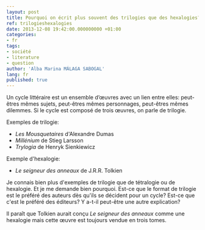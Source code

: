 ```yaml
---
layout: post
title: Pourquoi on écrit plus souvent des trilogies que des hexalogies?
ref: trilogieshexalogies
date: 2013-12-08 19:42:00.000000000 +01:00
categories:
- fr
tags:
- société
- literature 
- question
author: 'Alba Marina MÁLAGA SABOGAL'
lang: fr
published: true
---
```


Un cycle littéraire est un ensemble d’œuvres avec un lien entre elles: peut-êtres mêmes sujets, peut-êtres mêmes personnages, peut-êtres mêmes dilemmes. Si le cycle est composé de trois œuvres, on parle de trilogie.

Exemples de trilogie:

-   *Les Mousquetaires* d'Alexandre Dumas
-   *Millénium* de Stieg Larsson
-   *Trylogia* de Henryk Sienkiewicz

Exemple d'hexalogie:

-   *Le seigneur des anneaux* de J.R.R. Tolkien

Je connais bien plus d'exemples de trilogie que de tétralogie ou de hexalogie. Et je me demande bien pourquoi. Est-ce que le format de trilogie est le préféré des auteurs dès qu'ils se décident pour un cycle? Est-ce que c'est le préféré des éditeurs? Y a-t-il peut-être une autre explication?

Il paraît que Tolkien aurait conçu *Le seigneur des anneaux* comme une hexalogie mais cette œuvre est toujours vendue en trois tomes.
